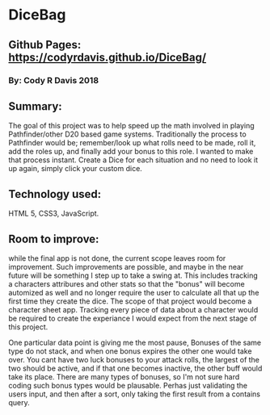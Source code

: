 # DiceBag
## Github Pages: https://codyrdavis.github.io/DiceBag/

### By: Cody R Davis 2018

## Summary:
The goal of this project was to help speed up the math involved in playing Pathfinder/other D20 based game systems. Traditionally the process to Pathfinder would be; remember/look up what rolls need to be made, roll it, add the roles up, and finally add your bonus to this role. I wanted to make that process instant. Create a Dice for each situation and no need to look it up again, simply click your custom dice.

## Technology used:
HTML 5, CSS3, JavaScript.

## Room to improve:
while the final app is not done, the current scope leaves room for improvement. Such improvements are possible, and maybe in the near future will be something I step up to take a swing at. This includes tracking a characters attribures and other stats so that the "bonus" will become automized as well and no longer require the user to calculate all that up the first time they create the dice. The scope of that project would become a character sheet app. Tracking every piece of data about a character would be required to create the experiance I would expect from the next stage of this project.

One particular data point is giving me the most pause, Bonuses of the same type do not stack, and when one bonus expires the other one would take over. You cant have two luck bonuses to your attack rolls, the largest of the two should be active, and if that one becomes inactive, the other buff would take its place. There are many types of bonuses, so I'm not sure hard coding such bonus types would be plausable. Perhas just validating the users input, and then after a sort, only taking the first result from a contains query.
